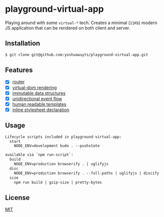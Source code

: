 # playground-virtual-app
Playing around with some `virtual-*` tech. Creates a minimal (`11Kb`) modern JS
application that can be rendered on both client and server.

## Installation
```sh
$ git clone git@github.com:yoshuawuyts/playground-virtual-app.git
```

## Features
- [x] [router](https://github.com/yoshuawuyts/sheet-router)
- [x] [virtual-dom rendering](https://github.com/Matt-Esch/virtual-dom)
- [x] [immutable data structures](https://github.com/Raynos/xtend)
- [x] [unidirectional event flow](https://github.com/sethvincent/store-emitter)
- [x] [human readable templates](https://github.com/substack/hyperx)
- [x] [inline stylesheet declaration](https://github.com/sheetify/sheetify)

## Usage
```txt
Lifecycle scripts included in playground-virtual-app:
  start
    NODE_ENV=development budo . --pushstate

available via `npm run-script`:
  build
    NODE_ENV=production browserify . | uglifyjs
  disc
    NODE_ENV=production browserify . --full-paths | uglifyjs | discify --open
  size
    npm run build | gzip-size | pretty-bytes
```

## License
[MIT](https://tldrlegal.com/license/mit-license)
